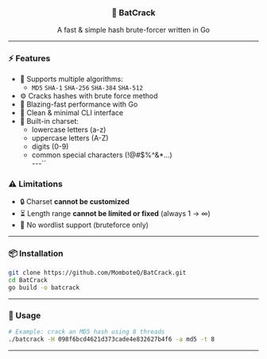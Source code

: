 <div align="center">

### 🦇 BatCrack  
A fast & simple hash brute-forcer written in Go

</div>

---

### ⚡ Features
- 🔑 Supports multiple algorithms:
  - `MD5` `SHA-1` `SHA-256` `SHA-384` `SHA-512`
- ⚙️ Cracks hashes with brute force method
- 🐹 Blazing-fast performance with Go
- 🧩 Clean & minimal CLI interface
- 🔄 Built-in charset:
  - lowercase letters (a-z)  
  - uppercase letters (A-Z)  
  - digits (0-9)  
  - common special characters (!@#$%^&*...)  
---``

### ⚠️ Limitations
- 🔒 Charset **cannot be customized**  
- ⏳ Length range **cannot be limited or fixed** (always 1 → ∞)  
- 📂 No wordlist support (bruteforce only)

---

### 📦 Installation
```bash
git clone https://github.com/MomboteQ/BatCrack.git
cd BatCrack
go build -o batcrack
```

---

### 🚀 Usage
```bash
# Example: crack an MD5 hash using 8 threads
./batcrack -H 098f6bcd4621d373cade4e832627b4f6 -a md5 -t 8
```

---